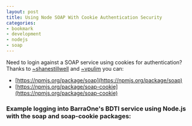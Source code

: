 ```yaml
---
layout: post
title: Using Node SOAP With Cookie Authentication Security
categories:
- bookmark
- development
- nodejs
- soap
---
```


Need to login against a SOAP service using cookies for authentication?  Thanks to [~shanestillwell](https://npmjs.org/~shanestillwell) and [~vpulim](https://npmjs.org/~vpulim) you can:

* [https://npmjs.org/package/soap](https://npmjs.org/package/soap)
* [https://npmjs.org/package/soap-cookie](https://npmjs.org/package/soap-cookie)

### Example logging into BarraOne's BDTI service using Node.js with the soap and soap-cookie packages:

<div style="max-width:90%;">
<script src="https://gist.github.com/joewils/7755181.js"></script>
</div>